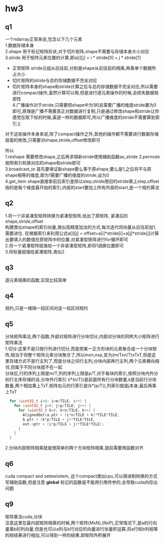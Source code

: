# hw3
## q1
一个ndarray正常来说,包含以下几个元素  
1.数据存储本身  
2.shape 用于标记矩阵形状,对于切片矩阵,shape不需要与存储本身大小对应  
3.stride 用于矩阵元素位置的计算,即a[i][j] = i * stride[0] + j * stride[1]
- 正常矩阵 stride元组从后往前,分别是shape从后往前的相乘,再乘单个数据所占大小
- 切片矩阵的stride与总的存储数据不完全对应
- 切片矩阵本身的shape和stride计算之后与总的存储数据不完全对应,所以需要进行compact操作,虽然计算可以用,但是进行逐元素操作的时候,会损失数据局部性  
4.广播操作对于stride,只需要把shape中为1的且需要广播的维度stride置为0即可,原理是广播不需要真正对数据进行复制,只是通过修改shape和stride让你感觉在取下标的时候,渠道一样的数据即可,所以广播维度的stride不需要算到索引上

对于这些操作本身来说,除了compact操作之外,其他的操作都不需要进行数据存储层面的修改,只需要对shape,stride,offset修改即可

所以  
1.reshape 需要修改shape,之后再求得新stride使用辅助函数as_stride
2.permute 按照索引轮换对应的shape和stride即可  
3.broadcast_to 首先要保证新shape要么等于原shape,要么是1,之后将不与原shape相等的维度,即为1需要广播的维度的stride,设为0  
4.get_item shape直接拿前后索引差除以step,stride用旧的stride乘上step,offset指的是每个维度最开始的索引,内层的start要加上所有外层的start,是一个规约算法

## q2
1.将一个非紧凑型矩阵转换为紧凑型矩阵,给出了原矩阵, 紧凑后的shape,stride,offset  
构建类似shape的索引向量,类似高精度加法的方式,每次迭代将向量从后往前加1,需要进位.  在根据索引来利用公式a[i][j] = offset+a[i]*stride[i]+a[j]*stride[j]计算出要填入的数值在原矩阵中的位置.对紧凑型矩阵进行for循环即可  
2.将一个紧凑矩阵赋值给一个非紧凑型矩阵,即将1调换位置即可  
3.将标量赋值给紧凑矩阵,类似2

## q3
逐元素相乘的函数,实现比较简单

## q4  
规约,只是一维隔一段区间对这一段区间规约

## q5  
分块矩阵乘法,两个函数,外部对矩阵进行分块切分,内部对分块的同样大小矩阵进行矩阵乘法  
1.切分:这里不是只按行列进行切分,而是把某一正方形块的元素聚合成一个分块矩阵,相当于将整个矩阵元素分块聚合了,所以mxn,nxp,变为(m/Txn/T)xTxT,但是这里存储方式不是行主列了,而是分块之间行主列,分块内部再行主列,两个元素横向相邻,但属于不同分块就不在一起  
分块后,行的序列上限是m/T,列的序列上限是p/T,对于每块的索引,按照分块内外分别行主序存储的话,分块外行索引 (i*(n/T))是前面所有行分块数量,k是当前行分块数量,两个相加乘上TxT.矩阵右元的行索引是(k*(p/T)),列索引就是j本身,最后再乘上TxT
```cpp
  for (uint32_t i=0; i<m/TILE; i++) {
    for (uint32_t j=0; j<p/TILE; j++) {
      for (uint32_t k=0; k<n/TILE; k++) {
        AlignedDot(a.ptr + (i*n/TILE + k)*TILE*TILE, 
        b.ptr + (k*p/TILE + j)*TILE*TILE, 
        out->ptr + (i*p/TILE + j)*TILE*TILE);
      }
    }
  }
```  
2.分块内部矩阵相乘就是很简单的两个方块矩阵相乘,提前需要用函数对齐  
## q6  
cuda compact and setewisitem, 这个compact类似cpu,可以用进制转换的方式写辅助函数,但是注意 __global__ 标记的函数是不能用引用传参的,会导致cuda内存出问题  

## q9 
矩阵乘法cuda,分块   
注意这里在最内部矩阵相乘的时候,两个矩阵(MxN),(NxP),正常情况下,是a的行向量乘b的列向量,但是也可以a列与b行对应的向量进行张量积运算,将a行和b列相等的结结果进行相加,可以得到一样的结果,即矩阵外积展开

